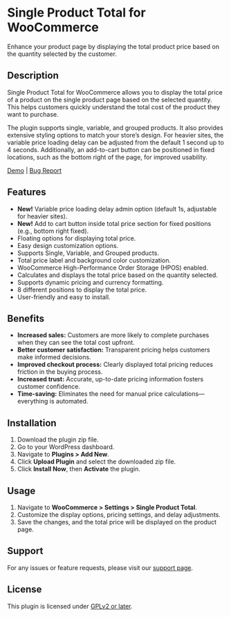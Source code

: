 # Single Product Total for WooCommerce

Enhance your product page by displaying the total product price based on the quantity selected by the customer.

## Description

Single Product Total for WooCommerce allows you to display the total price of a product on the single product page based on the selected quantity. This helps customers quickly understand the total cost of the product they want to purchase.

The plugin supports single, variable, and grouped products. It also provides extensive styling options to match your store’s design. For heavier sites, the variable price loading delay can be adjusted from the default 1 second up to 4 seconds. Additionally, an add-to-cart button can be positioned in fixed locations, such as the bottom right of the page, for improved usability.

[Demo](http://demo.webfixlab.com/product/flame-steak/) | [Bug Report](https://wordpress.org/support/plugin/single-product-total/)

## Features

- **New!** Variable price loading delay admin option (default 1s, adjustable for heavier sites).
- **New!** Add to cart button inside total price section for fixed positions (e.g., bottom right fixed).
- Floating options for displaying total price.
- Easy design customization options.
- Supports Single, Variable, and Grouped products.
- Total price label and background color customization.
- WooCommerce High-Performance Order Storage (HPOS) enabled.
- Calculates and displays the total price based on the quantity selected.
- Supports dynamic pricing and currency formatting.
- 8 different positions to display the total price.
- User-friendly and easy to install.

## Benefits

- **Increased sales:** Customers are more likely to complete purchases when they can see the total cost upfront.
- **Better customer satisfaction:** Transparent pricing helps customers make informed decisions.
- **Improved checkout process:** Clearly displayed total pricing reduces friction in the buying process.
- **Increased trust:** Accurate, up-to-date pricing information fosters customer confidence.
- **Time-saving:** Eliminates the need for manual price calculations—everything is automated.

## Installation

1. Download the plugin zip file.
2. Go to your WordPress dashboard.
3. Navigate to **Plugins > Add New**.
4. Click **Upload Plugin** and select the downloaded zip file.
5. Click **Install Now**, then **Activate** the plugin.

## Usage

1. Navigate to **WooCommerce > Settings > Single Product Total**.
2. Customize the display options, pricing settings, and delay adjustments.
3. Save the changes, and the total price will be displayed on the product page.

## Support

For any issues or feature requests, please visit our [support page](https://wordpress.org/support/plugin/single-product-total/).

## License

This plugin is licensed under [GPLv2 or later](https://www.gnu.org/licenses/gpl-2.0.html).

